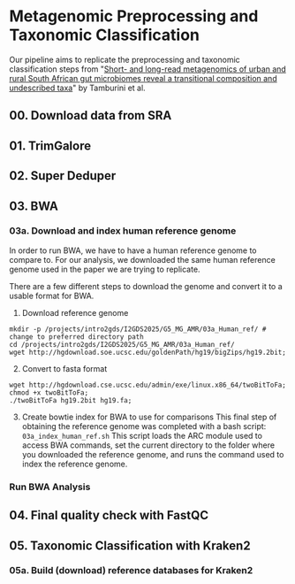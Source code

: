 
# Metagenomic Preprocessing and Taxonomic Classification
Our pipeline aims to replicate the preprocessing and taxonomic classification steps from
"[Short- and long-read metagenomics of urban and rural South African gut microbiomes reveal 
a transitional composition and undescribed taxa](https://www.nature.com/articles/s41467-021-27917-x)" by Tamburini et al.

## 00. Download data from SRA


## 01. TrimGalore


## 02. Super Deduper


## 03. BWA

### 03a. Download and index human reference genome

In order to run BWA, we have to have a human reference genome to compare to. 
For our analysis, we downloaded the same human reference genome used in the paper
we are trying to replicate. 

There are a few different steps to download the genome and convert 
it to a usable format for BWA.

1. Download reference genome
```
mkdir -p /projects/intro2gds/I2GDS2025/G5_MG_AMR/03a_Human_ref/ # change to preferred directory path
cd /projects/intro2gds/I2GDS2025/G5_MG_AMR/03a_Human_ref/
wget http://hgdownload.soe.ucsc.edu/goldenPath/hg19/bigZips/hg19.2bit;
```
2. Convert to fasta format
```
wget http://hgdownload.cse.ucsc.edu/admin/exe/linux.x86_64/twoBitToFa;
chmod +x twoBitToFa;
./twoBitToFa hg19.2bit hg19.fa;
```
3. Create bowtie index for BWA to use for comparisons
This final step of obtaining the reference genome was completed with a bash script: `03a_index_human_ref.sh`
This script loads the ARC module used to access BWA commands, set the current directory to the folder
where you downloaded the reference genome, and runs the command used to index the reference genome. 

### Run BWA Analysis




## 04. Final quality check with FastQC


## 05. Taxonomic Classification with Kraken2

### 05a. Build (download) reference databases for Kraken2